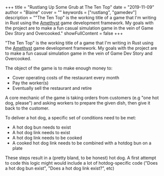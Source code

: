 +++
title = "Rustlang Up Some Grub at The Ten Top"
date = "2019-11-09"
author = "Blaine"
cover = ""
keywords = ["rustlang", "gamedev"]
description = "\"The Ten Top\" is the working title of a game that I'm writing in Rust using the [Amethyst](https://fixme.com) game development framework. My goals with the project are to make a fun casual simulation game in the vein of Game Dev Story and Overcooked."
showFullContent = false
+++

"The Ten Top" is the working title of a game that I'm writing in Rust using the [Amethyst](https://fixme.com) game development
framework. My goals with the project are to make a fun casual simulation game in the vein of Game Dev Story and Overcooked. 

The object of the game is to make enough money to:

- Cover operating costs of the restaurant every month
- Pay the worker(s)
- Eventually sell the restaurant and retire

A core mechanic of the game is taking orders from customers (e.g "one hot dog, please") and asking workers to prepare the given
dish, then give it back to the customer.

To deliver a hot dog, a specific set of conditions need to be met:

- A hot dog bun needs to exist
- A hot dog link needs to exist
- A hot dog link needs to be cooked
- A cooked hot dog link needs to be combined with a hotdog bun on a plate

These steps result in a (pretty bland, to be honest) hot dog.  A first attempt to code this logic might would include a lot of hotdog-specific code ("Does a hot dog bun exist", "Does a hot dog link exist?", etc)


